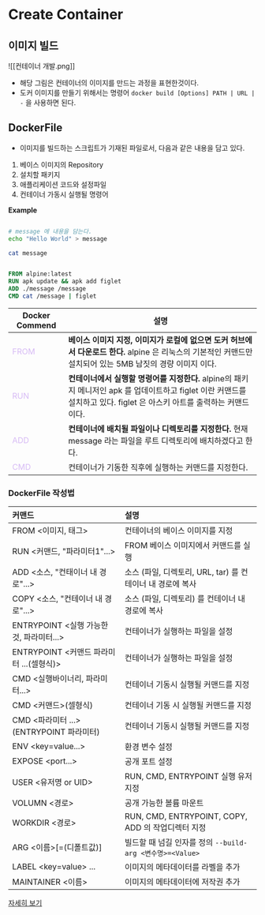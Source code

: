 
# Create Container 

## 이미지 빌드

![[컨테이너 개발.png]]
- 해당 그림은 컨테이너의 이미지를 만드는 과정을 표현한것이다.
- 도커 이미지를 만들기 위해서는 명령어 `docker build [Options] PATH | URL | -` 을 사용하면 된다.

## **DockerFile**

- 이미지를 빌드하는 스크립트가 기재된 파일로서, 다음과 같은 내용을 담고 있다.
1. 베이스 이미지의 Repository 
2. 설치할 패키지
3. 애플리케이션 코드와 설정파일 
4. 컨테이너 가동시 실행될 명령어


**Example**

```bash

# message 에 내용을 담는다.
echo "Hello World" > message

cat message

```

```Dockerfile

FROM alpine:latest
RUN apk update && apk add figlet
ADD ./message /message
CMD cat /message | figlet 

```

| Docker Commend | 설명                                                                                                                                                                      |
| -------------- | ------------------------------------------------------------------------------------------------------------------------------------------------------------------------- |
| <span style="color:#D7BBF5;">FROM</span>      | **베이스 이미지 지정, 이미지가 로컬에 없으면 도커 허브에서 다운로드 한다.** alpine 은 리눅스의 기본적인 커맨드만 설치되어 있는 5MB 남짓의 경량 이미지 이다.               |
| <span style="color:#D7BBF5;">RUN</span>         | **컨테이너에서 실행할 명령어를 지정한다.** alpine의 패키지 메니저인 apk 를 업데이트하고 figlet 이란 커맨드를 설치하고 있다.  figlet 은 아스키 아트를 출력하는 커맨드이다. |
| <span style="color:#D7BBF5;">ADD</span>         | **컨테이너에 배치될 파일이나 디렉토리를 지정한다.** 현재 message 라는 파일을 루트 디렉토리에 배치하겠다고 한다.                                                           |
| <span style="color:#D7BBF5;">CMD</span>              | 컨테이너가 기동한 직후에 실행하는 커맨드를 지정한다.                                                                                                                                                                          |



### DockerFile 작성법

| 커맨드                                   | 설명                                                       |
|:---------------------------------------- |:---------------------------------------------------------- |
| FROM <이미지, 태그>                      | 컨테이너의 베이스 이미지를 지정                            |
| RUN <커맨드, "파라미터1"...>             | FROM 베이스 이미지에서 커맨드를 실행                       |
| ADD <소스, "컨태이너 내 경로"...>        | 소스 (파일, 디렉토리, URL, tar) 를 컨테이너 내 경로에 복사 |
| COPY <소스, "컨테이너 내 경로"...>       | 소스 (파일, 디렉토리) 를 컨테이너 내 경로에 복사           |
| ENTRYPOINT <실행 가능한것, 파라미터...>  | 컨테이너가 실행하는 파일을 설정                            |
| ENTRYPOINT <커맨드 파라미터 ...(셀형식)> | 컨테이너가 실행하는 파일을 설정                            |
| CMD <실행바이너리, 파라미터...>          | 컨테이너 기동시 실행될 커맨드를 지정                       |
| CMD <커맨드>(셀형식)                     | 컨테이너 기동 시 실행될 커맨드를 지정                      |
| CMD <파라미터 ...>(ENTRYPOINT 파라미터)  | 컨테이너 기동시 실행될 커맨드를 지정                       |
| ENV <key=value...>                       | 환경 변수 설정                                             |
| EXPOSE <port...>                         | 공개 포트 설정                                             |
| USER <유저명 or UID>                     | RUN, CMD, ENTRYPOINT 실행 유저 지정                        |
| VOLUMN <경로>                            | 공개 가능한 볼륨 마운트                                    |
| WORKDIR <경로>                           | RUN, CMD, ENTRYPOINT, COPY, ADD 의 작업디렉터 지정         |
| ARG <이름>[=(디폴트값)]                  | 빌드할 때 넘길 인자를 정의 `--build-arg <변수명>=<Value>`  |
| LABEL <key=value> ...                    | 이미지의 메타데이터를 라벨을 추가                          |
| MAINTAINER <이름>                        | 이미지의 메타데이터에 저작권 추가                          |

[자세히 보기](https://docs.docker.com/engine/reference/builder)

